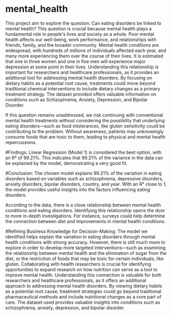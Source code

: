 # mental_health
This project aim to explore the question: Can eating disorders be linked to mental health? This question is crucial because mental health plays a fundamental role in people's lives and society as a whole. Poor mental health affects our well-being, work performance, and relationships with friends, family, and the broader community. Mental health conditions are widespread, with hundreds of millions of individuals affected each year, and many more experiencing them over the course of their lives. It is estimated that one in three women and one in five men will experience major depression at some point in their lives. Understanding this relationship is important for researchers and healthcare professionals, as it provides an additional tool for addressing mental health disorders. By focusing on dietary habits as a potential root cause, treatments could move beyond traditional chemical interventions to include dietary changes as a primary treatment strategy. The dataset provided offers valuable information on conditions such as Schizophrenia, Anxiety, Depression, and Bipolar Disorder.

If this question remains unaddressed, we risk continuing with conventional mental health treatments without considering the possibility that underlying eating disorders—such as food intolerances, like gluten sensitivity could be contributing to the problem. Without awareness, patients may unknowingly consume foods that are toxic to them, leading to physical and mental health repercussions.

#Findings:
Linear Regression (Model 1) is considered the best option, with an R² of 99.21%. This indicates that 99.21% of the variance in the data can be explained by the model, demonstrating a very good fit.

#Conclusion:
The chosen model explains 99.21% of the variation in eating disorders based on variables such as schizophrenia, depressive disorders, anxiety disorders, bipolar disorders, country, and year. With an R² close to 1, the model provides useful insights into the factors influencing eating disorders.

According to the data, there is a close relationship between mental health conditions and eating disorders. Identifying this relationship opens the door to more in-depth investigations. For instance, surveys could help determine the connection between diet and improvements in mental health conditions.

#Refining Business Knowledge for Decision-Making: The model we identified helps explain the variation in eating disorders through mental health conditions with strong accuracy. However, there is still much more to explore in order to develop more targeted interventions—such as examining the relationship between mental health and the elimination of sugar from the diet, or the restriction of foods that may be toxic for certain individuals, like gluten. Collaborating with health researchers is crucial for identifying opportunities to expand research on how nutrition can serve as a tool to improve mental health. Understanding this connection is valuable for both researchers and healthcare professionals, as it offers an additional approach to addressing mental health disorders. By viewing dietary habits as a potential root cause, treatment strategies could go beyond traditional pharmaceutical methods and include nutritional changes as a core part of care. The dataset used provides valuable insights into conditions such as schizophrenia, anxiety, depression, and bipolar disorder.
